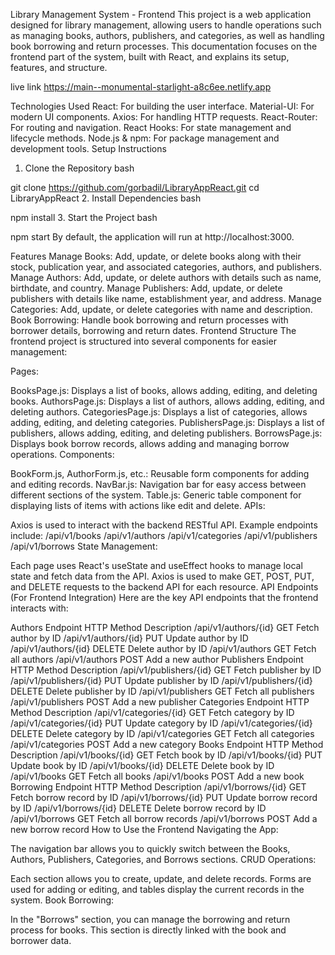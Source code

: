 Library Management System - Frontend
This project is a web application designed for library management, allowing users to handle operations such as managing books, authors, publishers, and categories, as well as handling book borrowing and return processes. This documentation focuses on the frontend part of the system, built with React, and explains its setup, features, and structure.

live link
https://main--monumental-starlight-a8c6ee.netlify.app

Technologies Used
React: For building the user interface.
Material-UI: For modern UI components.
Axios: For handling HTTP requests.
React-Router: For routing and navigation.
React Hooks: For state management and lifecycle methods.
Node.js & npm: For package management and development tools.
Setup Instructions
1. Clone the Repository
bash

git clone https://github.com/gorbadil/LibraryAppReact.git
cd LibraryAppReact
2. Install Dependencies
bash

npm install
3. Start the Project
bash

npm start
By default, the application will run at http://localhost:3000.

Features
Manage Books: Add, update, or delete books along with their stock, publication year, and associated categories, authors, and publishers.
Manage Authors: Add, update, or delete authors with details such as name, birthdate, and country.
Manage Publishers: Add, update, or delete publishers with details like name, establishment year, and address.
Manage Categories: Add, update, or delete categories with name and description.
Book Borrowing: Handle book borrowing and return processes with borrower details, borrowing and return dates.
Frontend Structure
The frontend project is structured into several components for easier management:

Pages:

BooksPage.js: Displays a list of books, allows adding, editing, and deleting books.
AuthorsPage.js: Displays a list of authors, allows adding, editing, and deleting authors.
CategoriesPage.js: Displays a list of categories, allows adding, editing, and deleting categories.
PublishersPage.js: Displays a list of publishers, allows adding, editing, and deleting publishers.
BorrowsPage.js: Displays book borrow records, allows adding and managing borrow operations.
Components:

BookForm.js, AuthorForm.js, etc.: Reusable form components for adding and editing records.
NavBar.js: Navigation bar for easy access between different sections of the system.
Table.js: Generic table component for displaying lists of items with actions like edit and delete.
APIs:

Axios is used to interact with the backend RESTful API. Example endpoints include:
/api/v1/books
/api/v1/authors
/api/v1/categories
/api/v1/publishers
/api/v1/borrows
State Management:

Each page uses React's useState and useEffect hooks to manage local state and fetch data from the API.
Axios is used to make GET, POST, PUT, and DELETE requests to the backend API for each resource.
API Endpoints (For Frontend Integration)
Here are the key API endpoints that the frontend interacts with:

Authors
Endpoint	HTTP Method	Description
/api/v1/authors/{id}	GET	Fetch author by ID
/api/v1/authors/{id}	PUT	Update author by ID
/api/v1/authors/{id}	DELETE	Delete author by ID
/api/v1/authors	GET	Fetch all authors
/api/v1/authors	POST	Add a new author
Publishers
Endpoint	HTTP Method	Description
/api/v1/publishers/{id}	GET	Fetch publisher by ID
/api/v1/publishers/{id}	PUT	Update publisher by ID
/api/v1/publishers/{id}	DELETE	Delete publisher by ID
/api/v1/publishers	GET	Fetch all publishers
/api/v1/publishers	POST	Add a new publisher
Categories
Endpoint	HTTP Method	Description
/api/v1/categories/{id}	GET	Fetch category by ID
/api/v1/categories/{id}	PUT	Update category by ID
/api/v1/categories/{id}	DELETE	Delete category by ID
/api/v1/categories	GET	Fetch all categories
/api/v1/categories	POST	Add a new category
Books
Endpoint	HTTP Method	Description
/api/v1/books/{id}	GET	Fetch book by ID
/api/v1/books/{id}	PUT	Update book by ID
/api/v1/books/{id}	DELETE	Delete book by ID
/api/v1/books	GET	Fetch all books
/api/v1/books	POST	Add a new book
Borrowing
Endpoint	HTTP Method	Description
/api/v1/borrows/{id}	GET	Fetch borrow record by ID
/api/v1/borrows/{id}	PUT	Update borrow record by ID
/api/v1/borrows/{id}	DELETE	Delete borrow record by ID
/api/v1/borrows	GET	Fetch all borrow records
/api/v1/borrows	POST	Add a new borrow record
How to Use the Frontend
Navigating the App:

The navigation bar allows you to quickly switch between the Books, Authors, Publishers, Categories, and Borrows sections.
CRUD Operations:

Each section allows you to create, update, and delete records. Forms are used for adding or editing, and tables display the current records in the system.
Book Borrowing:

In the "Borrows" section, you can manage the borrowing and return process for books. This section is directly linked with the book and borrower data.
